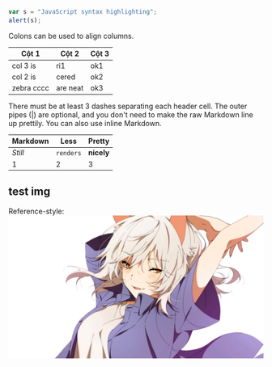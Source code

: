 ```javascript
var s = "JavaScript syntax highlighting";
alert(s);
```

Colons can be used to align columns.

| Cột 1        | Cột 2         | Cột 3     |
| ------------- |-------------| ---------|
| col 3 is      | ri1 | ok1 |
| col 2 is      | cered      |  ok2 |
| zebra cccc | are neat      |   ok3 |

There must be at least 3 dashes separating each header cell.
The outer pipes (|) are optional, and you don't need to make the 
raw Markdown line up prettily. You can also use inline Markdown.

Markdown | Less | Pretty
--- | --- | ---
*Still* | `renders` | **nicely**
1 | 2 | 3

## test img

Reference-style: 
![alt text][logo]

[logo]: https://github.com/shounen-chiemi/baitaplon/blob/master/hanekawa.jpg "Logo Title Text 2"
